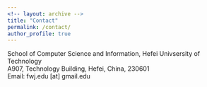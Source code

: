 ```yaml
---
<!-- layout: archive -->
title: "Contact"
permalink: /contact/
author_profile: true
---
```


School of Computer Science and Information, Hefei Univsersity of Technology<br>
A907, Technology Building, Hefei, China, 230601<br>
Email: fwj.edu [at] gmail.edu


